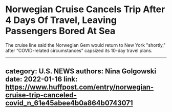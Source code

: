 # Norwegian Cruise Cancels Trip After 4 Days Of Travel, Leaving Passengers Bored At Sea

The cruise line said the Norwegian Gem would return to New York "shortly," after “COVID-related circumstances” capsized its 10-day travel plans.

---
category: U.S. NEWS
authors: Nina Golgowski
date: 2022-01-16
link: https://www.huffpost.com/entry/norwegian-cruise-trip-canceled-covid_n_61e45abee4b0a864b0743071
---
